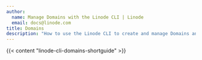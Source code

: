 ```yaml
---
author:
  name: Manage Domains with the Linode CLI | Linode
  email: docs@linode.com
title: Domains
description: "How to use the Linode CLI to create and manage Domains and DNS records."
---
```


{{< content "linode-cli-domains-shortguide" >}}
